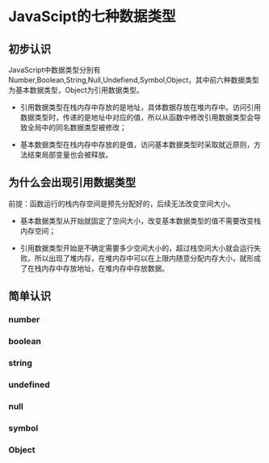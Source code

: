 
# JavaScipt的七种数据类型
## 初步认识
JavaScript中数据类型分别有Number,Boolean,String,Null,Undefiend,Symbol,Object，其中前六种数据类型为基本数据类型，Object为引用数据类型。
- 引用数据类型在栈内存中存放的是地址，具体数据存放在堆内存中。访问引用数据类型时，传递的是地址中对应的值，所以从函数中修改引用数据类型会导致全局中的同名数据类型被修改；

- 基本数据类型在栈内存中存放的是值，访问基本数据类型时采取就近原则，方法结束局部变量也会被释放。

## 为什么会出现引用数据类型
前提：函数运行的栈内存空间是预先分配好的，后续无法改变空间大小。
- 基本数据类型从开始就固定了空间大小，改变基本数据类型的值不需要改变栈内存空间；

- 引用数据类型开始是不确定需要多少空间大小的，超过栈空间大小就会运行失败。所以出现了堆内存，在堆内存中可以在上限内随意分配内存大小，就形成了在栈内存中存放地址，在堆内存中存放数据。

## 简单认识
### number

### boolean

### string

### undefined

### null

### symbol

### Object

